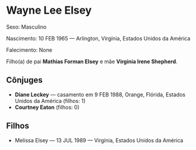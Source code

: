 # Wayne Lee Elsey

Sexo: Masculino

Nascimento: 10 FEB 1965 — Arlington, Virgínia, Estados Unidos da América

Falecimento: None

Filho(a) de pai **Mathias Forman Elsey** e mãe **Virginia Irene Shepherd**.

## Cônjuges
- **Diane Leckey** — casamento em 9 FEB 1988, Orange, Flórida, Estados Unidos da América (filhos: 1)
- **Courtney Eaton** (filhos: 0)

## Filhos
- Melissa Elsey — 13 JUL 1989 — Virgínia, Estados Unidos da América
